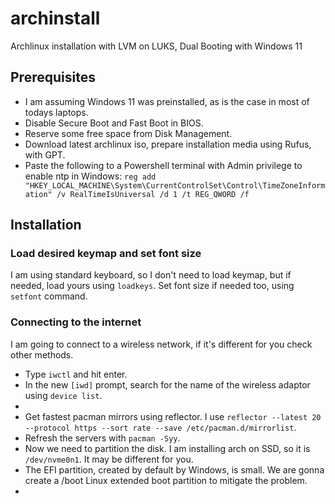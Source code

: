 # archinstall
Archlinux installation with LVM on LUKS, Dual Booting with Windows 11

## Prerequisites
- I am assuming Windows 11 was preinstalled, as is the case in most of todays laptops.
- Disable Secure Boot and Fast Boot in BIOS.
- Reserve some free space from Disk Management.
- Download latest archlinux iso, prepare installation media using Rufus, with GPT.
- Paste the following to a Powershell terminal with Admin privilege to enable ntp in Windows:
 ```reg add "HKEY_LOCAL_MACHINE\System\CurrentControlSet\Control\TimeZoneInformation" /v RealTimeIsUniversal /d 1 /t REG_QWORD /f```

## Installation
### Load desired keymap and set font size
I am using standard keyboard, so I don't need to load keymap, but if needed, load yours using ```loadkeys```. Set font size if needed too, using ```setfont``` command.
### Connecting to the internet
I am going to connect to a wireless network, if it's different for you check other methods.
- Type ```iwctl``` and hit enter.
- In the new ```[iwd]``` prompt, search for the name of the wireless adaptor using ```device list```.
- 
- Get fastest pacman mirrors using reflector. I use ```reflector --latest 20 --protocol https --sort rate --save /etc/pacman.d/mirrorlist```.
- Refresh the servers with ```pacman -Syy```.
- Now we need to partition the disk. I am installing arch on SSD, so it is ```/dev/nvme0n1```. It may be different for you.
- The EFI partition, created by default by Windows, is small. We are gonna create a /boot Linux extended boot partition to mitigate the problem.
- 
